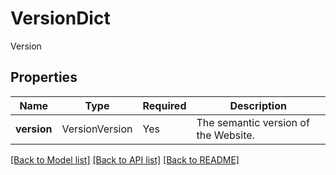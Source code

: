 # VersionDict

Version

## Properties
| Name | Type | Required | Description |
| ------------ | ------------- | ------------- | ------------- |
**version** | VersionVersion | Yes | The semantic version of the Website. |


[[Back to Model list]](../../../README.md#models-v2-link) [[Back to API list]](../../../README.md#documentation-for-api-endpoints) [[Back to README]](../../../README.md)
